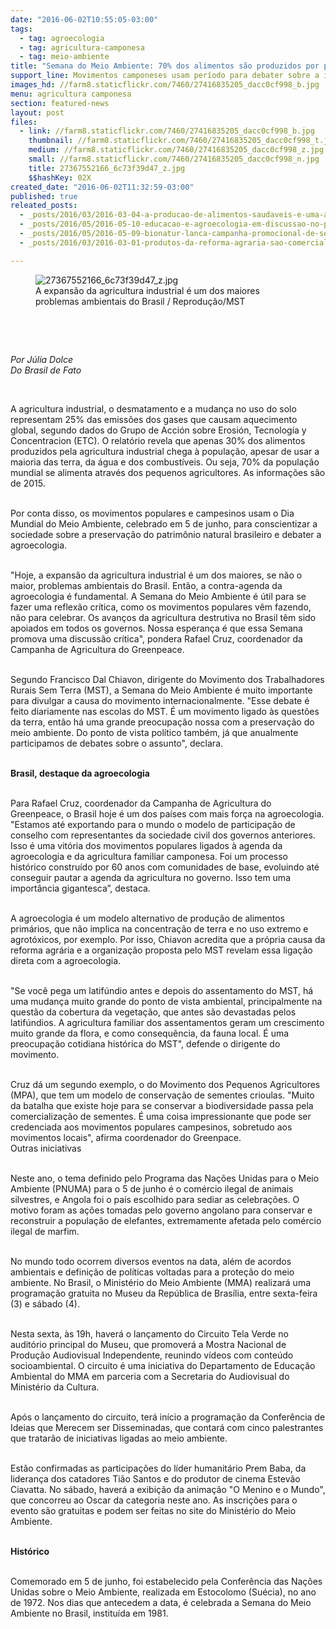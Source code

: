```yaml
---
date: "2016-06-02T10:55:05-03:00"
tags:
  - tag: agroecologia
  - tag: agricultura-camponesa
  - tag: meio-ambiente
title: "Semana do Meio Ambiente: 70% dos alimentos são produzidos por pequenos agricultores"
support_line: Movimentos camponeses usam período para debater sobre a importância da agroecologia
images_hd: //farm8.staticflickr.com/7460/27416835205_dacc0cf998_b.jpg
menu: agricultura camponesa
section: featured-news
layout: post
files:
  - link: //farm8.staticflickr.com/7460/27416835205_dacc0cf998_b.jpg
    thumbnail: //farm8.staticflickr.com/7460/27416835205_dacc0cf998_t.jpg
    medium: //farm8.staticflickr.com/7460/27416835205_dacc0cf998_z.jpg
    small: //farm8.staticflickr.com/7460/27416835205_dacc0cf998_n.jpg
    title: 27367552166_6c73f39d47_z.jpg
    $$hashKey: 02X
created_date: "2016-06-02T11:32:59-03:00"
published: true
releated_posts:
  - _posts/2016/03/2016-03-04-a-producao-de-alimentos-saudaveis-e-uma-arma-contra-o-agronegocio-afirmam-sem-terra.md
  - _posts/2016/05/2016-05-10-educacao-e-agroecologia-em-discussao-no-parana.md
  - _posts/2016/05/2016-05-09-bionatur-lanca-campanha-promocional-de-sementes-agroecologicas.md
  - _posts/2016/03/2016-03-01-produtos-da-reforma-agraria-sao-comercializados-em-shoping-da-capital-sergipana.md

---
```

<figure class="image"><img alt="27367552166_6c73f39d47_z.jpg" src="//farm8.staticflickr.com/7460/27416835205_dacc0cf998_b.jpg" />
<figcaption>A expans&atilde;o da agricultura industrial &eacute; um dos maiores problemas ambientais do Brasil / Reprodu&ccedil;&atilde;o/MST</figcaption>
</figure>

<p>&nbsp;</p>

<p>&nbsp;</p>

<p><em>Por J&uacute;lia Dolce<br />
Do Brasil de Fato</em></p>

<p>&nbsp;</p>

<p>A agricultura industrial, o desmatamento e a mudan&ccedil;a no uso do solo representam 25% das emiss&otilde;es dos gases que causam aquecimento global, segundo dados do Grupo de Acci&oacute;n sobre Erosi&oacute;n, Tecnolog&iacute;a y Concentracion (ETC). O relat&oacute;rio revela que apenas 30% dos alimentos produzidos pela agricultura industrial chega &agrave; popula&ccedil;&atilde;o, apesar de usar a maioria das terra, da &aacute;gua e dos combust&iacute;veis. Ou seja, 70% da popula&ccedil;&atilde;o mundial se alimenta atrav&eacute;s dos pequenos agricultores. As informa&ccedil;&otilde;es s&atilde;o de 2015.</p>

<p><br />
Por conta disso, os movimentos populares e campesinos usam o Dia Mundial do Meio Ambiente, celebrado em 5 de junho, para conscientizar a sociedade sobre a preserva&ccedil;&atilde;o do patrim&ocirc;nio natural brasileiro e debater a agroecologia.</p>

<p><br />
&quot;Hoje, a expans&atilde;o da agricultura industrial &eacute; um dos maiores, se n&atilde;o o maior, problemas ambientais do Brasil. Ent&atilde;o, a contra-agenda da agroecologia &eacute; fundamental. A Semana do Meio Ambiente &eacute; &uacute;til para se fazer uma reflex&atilde;o cr&iacute;tica, como os movimentos populares v&ecirc;m fazendo, n&atilde;o para celebrar. Os avan&ccedil;os da agricultura destrutiva no Brasil t&ecirc;m sido apoiados em todos os governos. Nossa esperan&ccedil;a &eacute; que essa Semana promova uma discuss&atilde;o cr&iacute;tica&quot;, pondera Rafael Cruz, coordenador da Campanha de Agricultura do Greenpeace.</p>

<p><br />
Segundo Francisco Dal Chiavon, dirigente do Movimento dos Trabalhadores Rurais Sem Terra (MST), a Semana do Meio Ambiente &eacute; muito importante para divulgar a causa do movimento internacionalmente. &quot;Esse debate &eacute; feito diariamente nas escolas do MST. &Eacute; um movimento ligado &agrave;s quest&otilde;es da terra, ent&atilde;o h&aacute; uma grande preocupa&ccedil;&atilde;o nossa com a preserva&ccedil;&atilde;o do meio ambiente. Do ponto de vista pol&iacute;tico tamb&eacute;m, j&aacute; que anualmente participamos de debates sobre o assunto&quot;, declara.</p>

<p><br />
<strong>Brasil, destaque da agroecologia</strong></p>

<p><br />
Para Rafael Cruz, coordenador da Campanha de Agricultura do Greenpeace, o Brasil hoje &eacute; um dos pa&iacute;ses com mais for&ccedil;a na agroecologia. &quot;Estamos at&eacute; exportando para o mundo o modelo de participa&ccedil;&atilde;o de conselho com representantes da sociedade civil dos governos anteriores. Isso &eacute; uma vit&oacute;ria dos movimentos populares ligados &agrave; agenda da agroecologia e da agricultura familiar camponesa. Foi um processo hist&oacute;rico constru&iacute;do por 60 anos com comunidades de base, evoluindo at&eacute; conseguir pautar a agenda da agricultura no governo. Isso tem uma import&acirc;ncia gigantesca&rdquo;, destaca.</p>

<p><br />
A agroecologia &eacute; um modelo alternativo de produ&ccedil;&atilde;o de alimentos prim&aacute;rios, que n&atilde;o implica na concentra&ccedil;&atilde;o de terra e no uso extremo e agrot&oacute;xicos, por exemplo. Por isso, Chiavon acredita que a pr&oacute;pria causa da reforma agr&aacute;ria e a organiza&ccedil;&atilde;o proposta pelo MST revelam essa liga&ccedil;&atilde;o direta com a agroecologia.</p>

<p><br />
&quot;Se voc&ecirc; pega um latif&uacute;ndio antes e depois do assentamento do MST, h&aacute; uma mudan&ccedil;a muito grande do ponto de vista ambiental, principalmente na quest&atilde;o da cobertura da vegeta&ccedil;&atilde;o, que antes s&atilde;o devastadas pelos latif&uacute;ndios. A agricultura familiar dos assentamentos geram um crescimento muito grande da flora, e como consequ&ecirc;ncia, da fauna local. &Eacute; uma preocupa&ccedil;&atilde;o cotidiana hist&oacute;rica do MST&quot;, defende o dirigente do movimento.</p>

<p><br />
Cruz d&aacute; um segundo exemplo, o do Movimento dos Pequenos Agricultores (MPA), que tem um modelo de conserva&ccedil;&atilde;o de sementes crioulas. &quot;Muito da batalha que existe hoje para se conservar a biodiversidade passa pela comercializa&ccedil;&atilde;o de sementes. &Eacute; uma coisa impressionante que pode ser credenciada aos movimentos populares campesinos, sobretudo aos movimentos locais&quot;, afirma coordenador do Greenpace.<br />
Outras iniciativas</p>

<p><br />
Neste ano, o tema definido pelo Programa das Na&ccedil;&otilde;es Unidas para o Meio Ambiente (PNUMA) para o 5 de junho &eacute; o com&eacute;rcio ilegal de animais silvestres, e Angola foi o pa&iacute;s escolhido para sediar as celebra&ccedil;&otilde;es. O motivo foram as a&ccedil;&otilde;es tomadas pelo governo angolano para conservar e reconstruir a popula&ccedil;&atilde;o de elefantes, extremamente afetada pelo com&eacute;rcio ilegal de marfim.</p>

<p><br />
No mundo todo ocorrem diversos eventos na data, al&eacute;m de acordos ambientais e defini&ccedil;&atilde;o de pol&iacute;ticas voltadas para a prote&ccedil;&atilde;o do meio ambiente. No Brasil, o Minist&eacute;rio do Meio Ambiente (MMA) realizar&aacute; uma programa&ccedil;&atilde;o gratuita no Museu da Rep&uacute;blica de Bras&iacute;lia, entre sexta-feira (3) e s&aacute;bado (4).</p>

<p><br />
Nesta sexta, &agrave;s 19h, haver&aacute; o lan&ccedil;amento do Circuito Tela Verde no audit&oacute;rio principal do Museu, que promover&aacute; a Mostra Nacional de Produ&ccedil;&atilde;o Audiovisual Independente, reunindo v&iacute;deos com conte&uacute;do socioambiental. O circuito &eacute; uma iniciativa do Departamento de Educa&ccedil;&atilde;o Ambiental do MMA em parceria com a Secretaria do Audiovisual do Minist&eacute;rio da Cultura.</p>

<p><br />
Ap&oacute;s o lan&ccedil;amento do circuito, ter&aacute; in&iacute;cio a programa&ccedil;&atilde;o da Confer&ecirc;ncia de Ideias que Merecem ser Disseminadas, que contar&aacute; com cinco palestrantes que tratar&atilde;o de iniciativas ligadas ao meio ambiente.</p>

<p><br />
Est&atilde;o confirmadas as participa&ccedil;&otilde;es do l&iacute;der humanit&aacute;rio Prem Baba, da lideran&ccedil;a dos catadores Ti&atilde;o Santos e do produtor de cinema Estev&atilde;o Ciavatta. No s&aacute;bado, haver&aacute; a exibi&ccedil;&atilde;o da anima&ccedil;&atilde;o &quot;O Menino e o Mundo&quot;, que concorreu ao Oscar da categoria neste ano. As inscri&ccedil;&otilde;es para o evento s&atilde;o gratuitas e podem ser feitas no site do Minist&eacute;rio do Meio Ambiente.</p>

<p><br />
<strong>Hist&oacute;rico</strong></p>

<p><br />
Comemorado em 5 de junho, foi estabelecido pela Confer&ecirc;ncia das Na&ccedil;&otilde;es Unidas sobre o Meio Ambiente, realizada em Estocolomo (Su&eacute;cia), no ano de 1972. Nos dias que antecedem a data, &eacute; celebrada a Semana do Meio Ambiente no Brasil, institu&iacute;da em 1981.</p>
